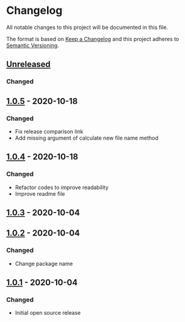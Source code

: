 # Changelog

All notable changes to this project will be documented in this file.

The format is based on [Keep a Changelog](http://keepachangelog.com/en/1.0.0/)
and this project adheres to [Semantic Versioning](http://semver.org/spec/v2.0.0.html).

## [Unreleased]
### Changed

## [1.0.5] - 2020-10-18
### Changed

- Fix release comparison link
- Add missing argument of calculate new file name method

## [1.0.4] - 2020-10-18
### Changed

- Refactor codes to improve readability
- Improve readme file

## [1.0.3] - 2020-10-04

## [1.0.2] - 2020-10-04
### Changed

- Change package name

## [1.0.1] - 2020-10-04
### Changed

- Initial open source release

[unreleased]: https://github.com/seehait/series-renamer/compare/1.0.5...HEAD
[1.0.5]: https://github.com/seehait/series-renamer/compare/1.0.4...1.0.5
[1.0.4]: https://github.com/seehait/series-renamer/compare/1.0.3...1.0.4
[1.0.3]: https://github.com/seehait/series-renamer/compare/1.0.2...1.0.3
[1.0.2]: https://github.com/seehait/series-renamer/compare/1.0.1...1.0.2
[1.0.1]: https://github.com/seehait/series-renamer/compare/1.0.0...1.0.1
[1.0.0]: https://github.com/seehait/series-renamer/compare/9f4be5741326f2f641164c15dc29a430725d4cfb...1.0.1

